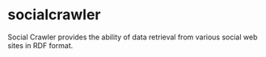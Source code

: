 socialcrawler
=============

Social Crawler provides the ability of data retrieval from various social web sites in RDF format.
